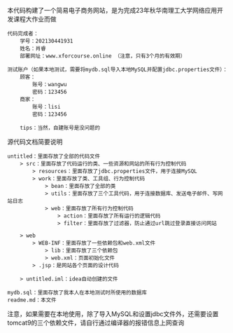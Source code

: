 本代码构建了一个简易电子商务网站，是为完成23年秋华南理工大学网络应用开发课程大作业而做
    
    代码完成者：
        学号：202130441931
        姓名：肖睿
        部署网址：www.xforcourse.online （注意，只有3个月的有效期）
        
    测试账户（如果本地测试，需要将mydb.sql导入本地MySQL并配置jdbc.properties文件）：
        顾客：
            账号：wangwu
            密码：123456
        商家：
            账号：lisi
            密码：123456

        tips：当然，自建账号是没问题的
        
源代码文档简要说明

    untitled：里面存放了全部的代码文件
        > src：里面存放了代码运行的类、一些资源和网站的所有行为控制代码
            > resources：里面存放了jdbc.properties文件，用于连接MySQL
            > work：里面存放了类、工具组、行为控制代码
                > bean：里面存放了全部的类
                > utils：里面存放了三个工具代码，用于连接数据库、发送电子邮件、写网站日志
                > web：里面存放了所有行为控制代码
                    > action：里面存放了所有运行的逻辑代码
                    > filter：里面存放了过滤器，防止通过url跳过登录直接访问网站
                    
        > web
            > WEB-INF：里面存放了一些依赖包和web.xml文件
                > lib：里面存放了三个依赖包
                > web.xml：页面初始化文件
            > .jsp：是网站各个页面的设计代码
            
        > untitled.iml：idea自动创建的文件
        
    mydb.sql：里面存放了我本人在本地测试时所使用的数据库
    readme.md：本文件

注意，如果需要在本地使用，除了导入MySQL和设置jdbc文件外，还需要设置tomcat9的三个依赖文件，请自行通过编译器的报错信息上网查询
        
